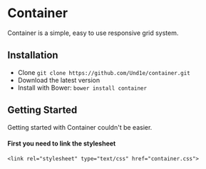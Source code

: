 # Container


Container is a simple, easy to use responsive grid system.

## Installation

-	Clone `git clone https://github.com/Und1e/container.git`
-	Download the latest version
-	Install with Bower: `bower install container`

## Getting Started

Getting started with Container couldn't be easier.

#### First you need to link the stylesheet

`<link rel="stylesheet" type="text/css" href="container.css">`

